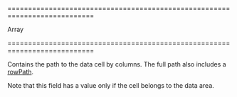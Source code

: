 <!--**
/*-------------------------------------------
    Auto-generated file. Do not modify.
-------------------------------------------

**-->
===========================================================================
<!--type-->Array<!--/type-->
===========================================================================

<!--shortDescription-->
Contains the path to the data cell by columns. The full path also includes a [rowPath](/Documentation/ApiReference/UI_Widgets/dxPivotGrid/Pivot_Grid_Cell/#rowPath).
<!--/shortDescription-->

<!--fullDescription-->
Note that this field has a value only if the cell belongs to the data area.
<!--/fullDescription-->